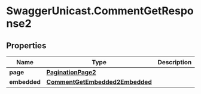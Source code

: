# SwaggerUnicast.CommentGetResponse2

## Properties

Name | Type | Description | Notes
------------ | ------------- | ------------- | -------------
**page** | [**PaginationPage2**](PaginationPage2.md) |  | [optional] 
**embedded** | [**CommentGetEmbedded2Embedded**](CommentGetEmbedded2Embedded.md) |  | [optional] 


